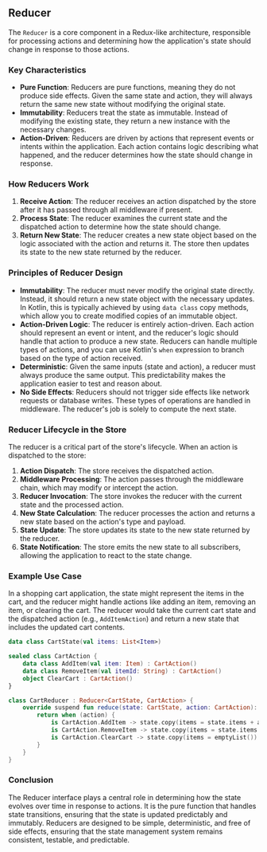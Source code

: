 ## Reducer

The `Reducer` is a core component in a Redux-like architecture, responsible for processing actions and determining how
the application's state should change in response to those actions.

### Key Characteristics

- **Pure Function**: Reducers are pure functions, meaning they do not produce side effects. Given the same state and
  action, they will always return the same new state without modifying the original state.
- **Immutability**: Reducers treat the state as immutable. Instead of modifying the existing state, they return a new
  instance with the necessary changes.
- **Action-Driven**: Reducers are driven by actions that represent events or intents within the application. Each action
  contains logic describing what happened, and the reducer determines how the state should change in response.

### How Reducers Work

1. **Receive Action**: The reducer receives an action dispatched by the store after it has passed through all
   middleware if present.
2. **Process State**: The reducer examines the current state and the dispatched action to determine how the state should
   change.
3. **Return New State**: The reducer creates a new state object based on the logic associated with the action and
   returns it. The store then updates its state to the new state returned by the reducer.

### Principles of Reducer Design

- **Immutability**: The reducer must never modify the original state directly. Instead, it should return a new state
  object with the necessary updates. In Kotlin, this is typically achieved by using `data class` copy methods, which
  allow you to create modified copies of an immutable object.
- **Action-Driven Logic**: The reducer is entirely action-driven. Each action should represent an event or intent, and
  the reducer's logic should handle that action to produce a new state. Reducers can handle multiple types of actions,
  and you can use Kotlin's `when` expression to branch based on the type of action received.
- **Deterministic**: Given the same inputs (state and action), a reducer must always produce the same output. This
  predictability makes the application easier to test and reason about.
- **No Side Effects**: Reducers should not trigger side effects like network requests or database writes. These types of
  operations are handled in middleware. The reducer's job is solely to compute the next state.

### Reducer Lifecycle in the Store

The reducer is a critical part of the store's lifecycle. When an action is dispatched to the store:

1. **Action Dispatch**: The store receives the dispatched action.
2. **Middleware Processing**: The action passes through the middleware chain, which may modify or intercept the action.
3. **Reducer Invocation**: The store invokes the reducer with the current state and the processed action.
4. **New State Calculation**: The reducer processes the action and returns a new state based on the action's type and
   payload.
5. **State Update**: The store updates its state to the new state returned by the reducer.
6. **State Notification**: The store emits the new state to all subscribers, allowing the application to react to the
   state change.

### Example Use Case

In a shopping cart application, the state might represent the items in the cart, and the reducer might handle actions
like adding an item, removing an item, or clearing the cart. The reducer would take the current cart state and the
dispatched action (e.g., `AddItemAction`) and return a new state that includes the updated cart contents.

```kotlin
data class CartState(val items: List<Item>)

sealed class CartAction {
    data class AddItem(val item: Item) : CartAction()
    data class RemoveItem(val itemId: String) : CartAction()
    object ClearCart : CartAction()
}

class CartReducer : Reducer<CartState, CartAction> {
    override suspend fun reduce(state: CartState, action: CartAction): CartState {
        return when (action) {
            is CartAction.AddItem -> state.copy(items = state.items + action.item)
            is CartAction.RemoveItem -> state.copy(items = state.items.filter { it.id != action.itemId })
            is CartAction.ClearCart -> state.copy(items = emptyList())
        }
    }
}
```

### Conclusion

The Reducer interface plays a central role in determining how the state evolves over time in response to actions. It is
the pure function that handles state transitions, ensuring that the state is updated predictably and immutably. Reducers
are designed to be simple, deterministic, and free of side effects, ensuring that the state management system remains
consistent, testable, and predictable.
